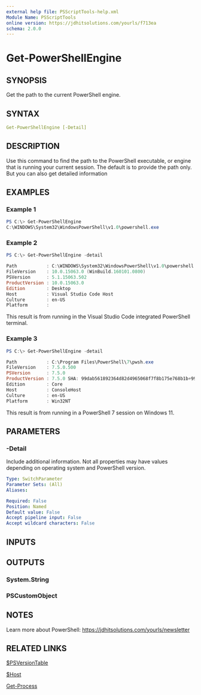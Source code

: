 ```yaml
---
external help file: PSScriptTools-help.xml
Module Name: PSScriptTools
online version: https://jdhitsolutions.com/yourls/f713ea
schema: 2.0.0
---
```


# Get-PowerShellEngine

## SYNOPSIS

Get the path to the current PowerShell engine.

## SYNTAX

```yaml
Get-PowerShellEngine [-Detail]
```

## DESCRIPTION

Use this command to find the path to the PowerShell executable, or engine that is running your current session. The default is to provide the path only. But you can also get detailed information

## EXAMPLES

### Example 1

```powershell
PS C:\> Get-PowerShellEngine
C:\WINDOWS\System32\WindowsPowerShell\v1.0\powershell.exe
```

### Example 2

```powershell
PS C:\> Get-PowerShellEngine -detail

Path           : C:\WINDOWS\System32\WindowsPowerShell\v1.0\powershell.exe
FileVersion    : 10.0.15063.0 (WinBuild.160101.0800)
PSVersion      : 5.1.15063.502
ProductVersion : 10.0.15063.0
Edition        : Desktop
Host           : Visual Studio Code Host
Culture        : en-US
Platform       :
```

This result is from running in the Visual Studio Code integrated PowerShell terminal.

### Example 3

```powershell
PS C:\> Get-PowerShellEngine -detail

Path           : C:\Program Files\PowerShell\7\pwsh.exe
FileVersion    : 7.5.0.500
PSVersion      : 7.5.0
ProductVersion : 7.5.0 SHA: 99dab561892364d82d4965068f7f8b175e768b1b+99dab561892364d82d4965068f7f8b175e768b1b
Edition        : Core
Host           : ConsoleHost
Culture        : en-US
Platform       : Win32NT
```

This result is from running in a PowerShell 7 session on Windows 11.

## PARAMETERS

### -Detail

Include additional information. Not all properties may have values depending on operating system and PowerShell version.

```yaml
Type: SwitchParameter
Parameter Sets: (All)
Aliases:

Required: False
Position: Named
Default value: False
Accept pipeline input: False
Accept wildcard characters: False
```

## INPUTS

## OUTPUTS

### System.String

### PSCustomObject

## NOTES

Learn more about PowerShell: https://jdhitsolutions.com/yourls/newsletter

## RELATED LINKS

[$PSVersionTable]()

[$Host]()

[Get-Process]()

